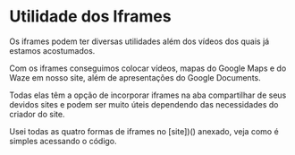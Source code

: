 # Utilidade dos Iframes

Os iframes podem ter diversas utilidades além dos vídeos dos quais já estamos acostumados.

Com os iframes conseguimos colocar vídeos, mapas do Google Maps e do Waze em nosso site, além de apresentações do Google Documents.

Todas elas têm a opção de incorporar iframes na aba compartilhar de seus devidos sites e podem ser muito úteis dependendo das necessidades do criador do site.

Usei todas as quatro formas de iframes no [site])() anexado, veja como é simples acessando o código.
